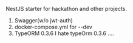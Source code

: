NestJS starter for hackathon and other projects.

1. Swagger(w/o jwt-auth)
2. docker-compose.yml for --dev
3. TypeORM 0.3.6
I hate typeOrm 0.3.6 ....
